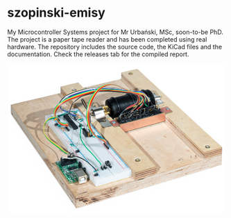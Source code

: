 # szopinski-emisy

My Microcontroller Systems project for Mr Urbański, MSc, soon-to-be PhD. The project is a paper tape reader and has been completed using real hardware. The repository includes the source code, the KiCad files and the documentation. Check the releases tab for the compiled report.

<p align="center"><img src="/report/img/device.jpg" width="500"></p>
